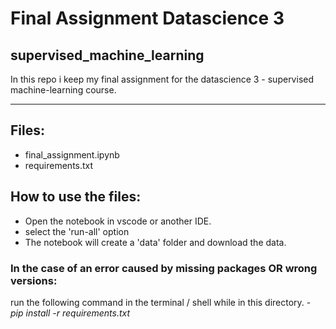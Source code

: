 # Final Assignment Datascience 3
## supervised_machine_learning

In this repo i keep my final assignment for the datascience 3 - supervised machine-learning course. 

---------------------------------------------------------------------------------------------------

## Files:
- final_assignment.ipynb
- requirements.txt

## How to use the files:

-   Open the notebook in vscode or another IDE. 
-   select the 'run-all' option
-   The notebook will create a 'data' folder and download the data. 

### In the case of an error caused by missing packages OR wrong versions:
run the following command in the terminal / shell while in this directory.
    - *pip install -r requirements.txt*
